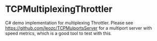 TCPMultiplexingThrottler
========================

C# demo implementation for multiplexing Throttler.
Please see https://github.com/leozc/TCPMulportsServer for a multiport server with speed metrics, which is a good tool to test with this.